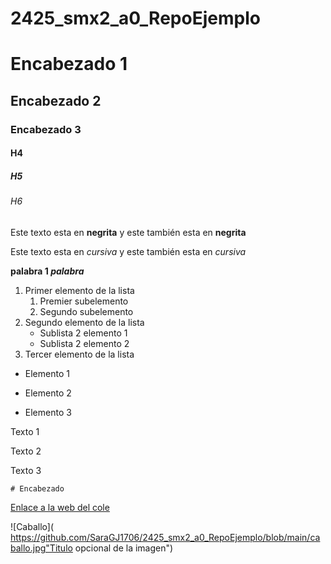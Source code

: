 # 2425_smx2_a0_RepoEjemplo


# Encabezado 1
## Encabezado 2
### Encabezado 3
#### H4
##### H5
###### H6

Este texto esta en **negrita** y este también esta en __negrita__

Este texto esta en *cursiva* y este también esta en _cursiva_

**palabra 1 _palabra_**

1. Primer elemento de la lista
	1. Premier subelemento
	2. Segundo subelemento
2. Segundo elemento de la lista
	* Sublista 2 elemento 1
	* Sublista 2 elemento 2
3. Tercer elemento de la lista

* Elemento 1
- Elemento 2
+ Elemento 3

Texto 1

Texto 2

Texto 3

``# Encabezado``

[Enlace a la web del cole](https://www.fje.edu/ca/fje "Texto Opcional")

![Caballo]( https://github.com/SaraGJ1706/2425_smx2_a0_RepoEjemplo/blob/main/caballo.jpg"Titulo opcional de la imagen")

